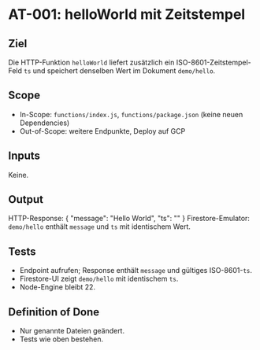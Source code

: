 # AT-001: helloWorld mit Zeitstempel

## Ziel
Die HTTP-Funktion `helloWorld` liefert zusätzlich ein ISO-8601-Zeitstempel-Feld `ts` und speichert denselben Wert im Dokument `demo/hello`.

## Scope
- In-Scope: `functions/index.js`, `functions/package.json` (keine neuen Dependencies)
- Out-of-Scope: weitere Endpunkte, Deploy auf GCP

## Inputs
Keine.

## Output
HTTP-Response:
{
  "message": "Hello World",
  "ts": "<ISO-8601>"
}
Firestore-Emulator: `demo/hello` enthält `message` und `ts` mit identischem Wert.

## Tests
- Endpoint aufrufen; Response enthält `message` und gültiges ISO-8601-`ts`.
- Firestore-UI zeigt `demo/hello` mit identischem `ts`.
- Node-Engine bleibt 22.

## Definition of Done
- Nur genannte Dateien geändert.
- Tests wie oben bestehen.
